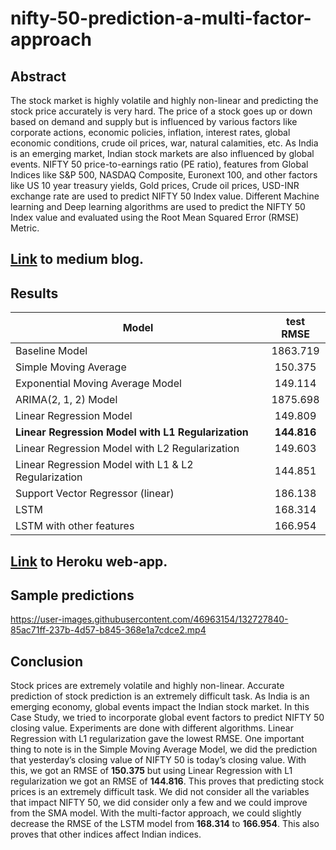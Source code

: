 # nifty-50-prediction-a-multi-factor-approach

## Abstract

The stock market is highly volatile and highly non-linear and predicting the stock price accurately is very hard. The price of a stock goes up or down based on demand and supply but is influenced by various factors like corporate actions, economic policies, inflation, interest rates, global economic conditions, crude oil prices, war, natural calamities, etc. As India is an emerging market, Indian stock markets are also influenced by global events. NIFTY 50 price-to-earnings ratio (PE ratio), features from Global Indices like S&P 500, NASDAQ Composite, Euronext 100, and other factors like US 10 year treasury yields, Gold prices, Crude oil prices, USD-INR exchange rate are used to predict NIFTY 50 Index value. Different Machine learning and Deep learning algorithms are used to predict the NIFTY 50 Index value and evaluated using the Root Mean Squared Error (RMSE) Metric.

## [Link](https://binginagesh.medium.com/nifty-50-index-prediction-a-multi-factor-based-approach-224d60a43d23) to medium blog.

## Results

| Model        | test RMSE           |
| ------------- |:-------------:|
|  Baseline Model    | 1863.719 |
| Simple Moving Average      | 150.375      |
| Exponential Moving Average Model | 149.114      |
|  ARIMA(2, 1, 2) Model    | 1875.698 |
| Linear Regression Model      | 149.809      |
| **Linear Regression Model with L1 Regularization** | **144.816**      |
|  Linear Regression Model with L2 Regularization    | 149.603 |
| Linear Regression Model with L1 & L2 Regularization      | 144.851      |
| Support Vector Regressor (linear) | 186.138      |
| LSTM      | 168.314      |
| LSTM with other features | 166.954      |

## [Link](https://nifty-50-prediction.herokuapp.com/) to Heroku web-app.

## Sample predictions
https://user-images.githubusercontent.com/46963154/132727840-85ac71ff-237b-4d57-b845-368e1a7cdce2.mp4


## Conclusion

Stock prices are extremely volatile and highly non-linear. Accurate prediction of stock prediction is an extremely difficult task. As India is an emerging economy, global events impact the Indian stock market. In this Case Study, we tried to incorporate global event factors to predict NIFTY 50 closing value. Experiments are done with different algorithms. Linear Regression with L1 regularization gave the lowest RMSE. One important thing to note is in the Simple Moving Average Model, we did the prediction that yesterday’s closing value of NIFTY 50 is today’s closing value. With this, we got an RMSE of **150.375** but using Linear Regression with L1 regularization we got an RMSE of **144.816**. This proves that predicting stock prices is an extremely difficult task. We did not consider all the variables that impact NIFTY 50, we did consider only a few and we could improve from the SMA model. With the multi-factor approach, we could slightly decrease the RMSE of the LSTM model from **168.314** to **166.954**. This also proves that other indices affect Indian indices.

